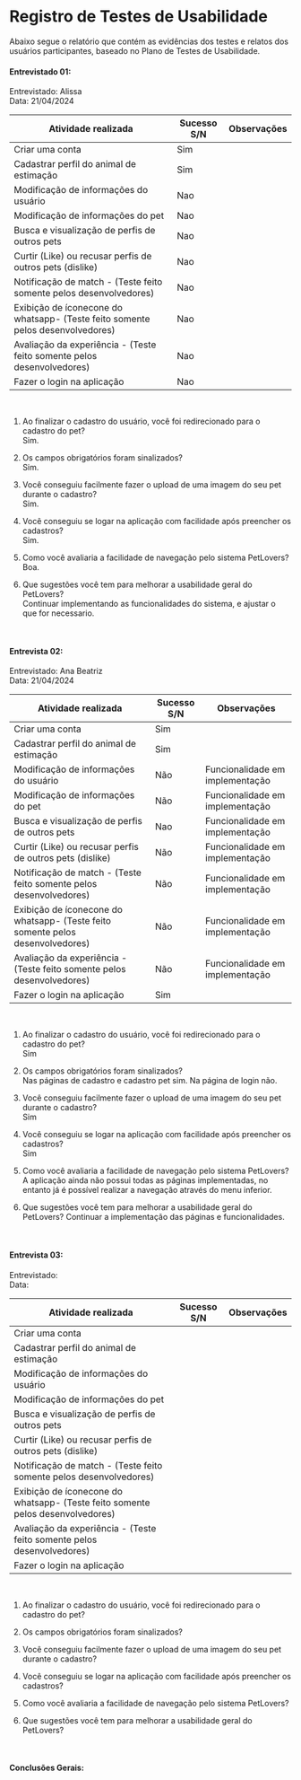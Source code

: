 # Registro de Testes de Usabilidade

Abaixo segue o relatório que contém as evidências dos testes e relatos dos usuários participantes, baseado no Plano de Testes de Usabilidade. <br>
                                                            
#### Entrevistado 01: <br>

Entrevistado: Alissa <br>
Data: 21/04/2024 <br>

Atividade realizada    | Sucesso S/N | Observações
-----------------------|-------------|------------
Criar uma conta|  Sim  | 
Cadastrar perfil do animal de estimação | Sim | 
Modificação de informações do usuário   |  Nao   |  
Modificação de informações do pet  | Nao   |     |
Busca e visualização de perfis de outros pets|       Nao              |       |
Curtir (Like) ou recusar perfis de outros pets (dislike) |     Nao    |       |
Notificação de match - (Teste feito somente pelos desenvolvedores)  |   Nao      |       |
Exibição de íconecone do whatsapp- (Teste feito somente pelos desenvolvedores) |    Nao     |       |
Avaliação da experiência - (Teste feito somente pelos desenvolvedores) |   Nao      |       |
Fazer o login na aplicação |   Nao      |       |

<br>

1. Ao finalizar o cadastro do usuário, você foi redirecionado para o cadastro do pet? <br>
  Sim.

3. Os campos obrigatórios foram sinalizados? <br>
   Sim.

5. Você conseguiu facilmente fazer o upload de uma imagem do seu pet durante o cadastro? <br>
   Sim.

7. Você conseguiu se logar na aplicação com facilidade após preencher os cadastros? <br>
   Sim.

9. Como você avaliaria a facilidade de navegação pelo sistema PetLovers? <br>
    Boa.

11. Que sugestões você tem para melhorar a usabilidade geral do PetLovers? <br>
    Continuar implementando as funcionalidades do sistema, e ajustar o que for necessario.
    

<br>

                                                            
#### Entrevista 02: <br>

Entrevistado: Ana Beatriz <br>
Data: 21/04/2024 <br>

Atividade realizada    | Sucesso S/N | Observações
-----------------------|-------------|------------
Criar uma conta|  Sim  | |
Cadastrar perfil do animal de estimação |  Sim | |
Modificação de informações do usuário   |  Não  | Funcionalidade em implementação |
Modificação de informações do pet  | Não | Funcionalidade em implementação |
Busca e visualização de perfis de outros pets| Nao | Funcionalidade em implementação |
Curtir (Like) ou recusar perfis de outros pets (dislike) | Não | Funcionalidade em implementação |
Notificação de match - (Teste feito somente pelos desenvolvedores)  | Não | Funcionalidade em implementação |
Exibição de íconecone do whatsapp- (Teste feito somente pelos desenvolvedores) | Não | Funcionalidade em implementação |
Avaliação da experiência - (Teste feito somente pelos desenvolvedores) | Não | Funcionalidade em implementação |
Fazer o login na aplicação | Sim |       |

<br>

1. Ao finalizar o cadastro do usuário, você foi redirecionado para o cadastro do pet? <br>
Sim

2. Os campos obrigatórios foram sinalizados? <br>
Nas páginas de cadastro e cadastro pet sim. Na página de login não.

3. Você conseguiu facilmente fazer o upload de uma imagem do seu pet durante o cadastro? <br>
Sim

5. Você conseguiu se logar na aplicação com facilidade após preencher os cadastros? <br>
Sim

6. Como você avaliaria a facilidade de navegação pelo sistema PetLovers? <br>
A aplicação ainda não possui todas as páginas implementadas, no entanto já é possível realizar a navegação através do menu inferior.

7. Que sugestões você tem para melhorar a usabilidade geral do PetLovers?
Continuar a implementação das páginas e funcionalidades.

<br>

                                                            
#### Entrevista 03: <br>

Entrevistado: <br>
Data: <br>

Atividade realizada    | Sucesso S/N | Observações
-----------------------|-------------|------------
Criar uma conta|    | 
Cadastrar perfil do animal de estimação |  | 
Modificação de informações do usuário   |     |  
Modificação de informações do pet  |    |     |
Busca e visualização de perfis de outros pets|                     |       |
Curtir (Like) ou recusar perfis de outros pets (dislike) |         |       |
Notificação de match - (Teste feito somente pelos desenvolvedores)  |         |       |
Exibição de íconecone do whatsapp- (Teste feito somente pelos desenvolvedores) |         |       |
Avaliação da experiência - (Teste feito somente pelos desenvolvedores) |         |       |
Fazer o login na aplicação |         |       |

<br>

1. Ao finalizar o cadastro do usuário, você foi redirecionado para o cadastro do pet?

2. Os campos obrigatórios foram sinalizados?

3. Você conseguiu facilmente fazer o upload de uma imagem do seu pet durante o cadastro?

4. Você conseguiu se logar na aplicação com facilidade após preencher os cadastros?

5. Como você avaliaria a facilidade de navegação pelo sistema PetLovers? 

6. Que sugestões você tem para melhorar a usabilidade geral do PetLovers?

<br>

#### Conclusões Gerais: <br>


